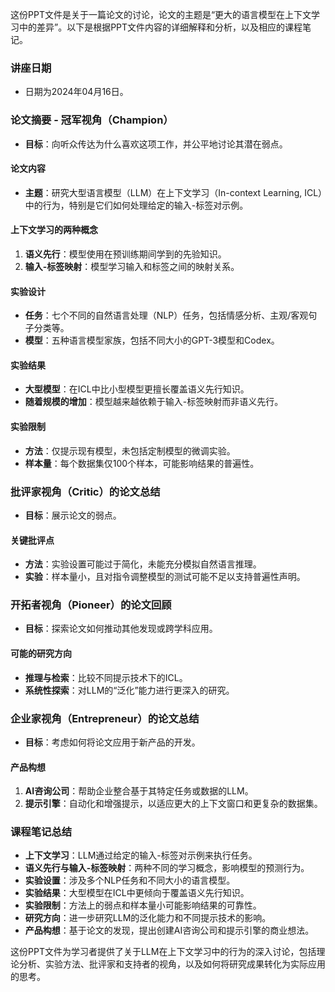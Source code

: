 这份PPT文件是关于一篇论文的讨论，论文的主题是“更大的语言模型在上下文学习中的差异”。以下是根据PPT文件内容的详细解释和分析，以及相应的课程笔记。

### 讲座日期
- 日期为2024年04月16日。

### 论文摘要 - 冠军视角（Champion）
- **目标**：向听众传达为什么喜欢这项工作，并公平地讨论其潜在弱点。

#### 论文内容
- **主题**：研究大型语言模型（LLM）在上下文学习（In-context Learning, ICL）中的行为，特别是它们如何处理给定的输入-标签对示例。

#### 上下文学习的两种概念
1. **语义先行**：模型使用在预训练期间学到的先验知识。
2. **输入-标签映射**：模型学习输入和标签之间的映射关系。

#### 实验设计
- **任务**：七个不同的自然语言处理（NLP）任务，包括情感分析、主观/客观句子分类等。
- **模型**：五种语言模型家族，包括不同大小的GPT-3模型和Codex。

#### 实验结果
- **大型模型**：在ICL中比小型模型更擅长覆盖语义先行知识。
- **随着规模的增加**：模型越来越依赖于输入-标签映射而非语义先行。

#### 实验限制
- **方法**：仅提示现有模型，未包括定制模型的微调实验。
- **样本量**：每个数据集仅100个样本，可能影响结果的普遍性。

### 批评家视角（Critic）的论文总结
- **目标**：展示论文的弱点。

#### 关键批评点
- **方法**：实验设置可能过于简化，未能充分模拟自然语言推理。
- **实验**：样本量小，且对指令调整模型的测试可能不足以支持普遍性声明。

### 开拓者视角（Pioneer）的论文回顾
- **目标**：探索论文如何推动其他发现或跨学科应用。

#### 可能的研究方向
- **推理与检索**：比较不同提示技术下的ICL。
- **系统性探索**：对LLM的“泛化”能力进行更深入的研究。

### 企业家视角（Entrepreneur）的论文总结
- **目标**：考虑如何将论文应用于新产品的开发。

#### 产品构想
1. **AI咨询公司**：帮助企业整合基于其特定任务或数据的LLM。
2. **提示引擎**：自动化和增强提示，以适应更大的上下文窗口和更复杂的数据集。

### 课程笔记总结
- **上下文学习**：LLM通过给定的输入-标签对示例来执行任务。
- **语义先行与输入-标签映射**：两种不同的学习概念，影响模型的预测行为。
- **实验设置**：涉及多个NLP任务和不同大小的语言模型。
- **实验结果**：大型模型在ICL中更倾向于覆盖语义先行知识。
- **实验限制**：方法上的弱点和样本量小可能影响结果的可靠性。
- **研究方向**：进一步研究LLM的泛化能力和不同提示技术的影响。
- **产品构想**：基于论文的发现，提出创建AI咨询公司和提示引擎的商业想法。

这份PPT文件为学习者提供了关于LLM在上下文学习中的行为的深入讨论，包括理论分析、实验方法、批评家和支持者的视角，以及如何将研究成果转化为实际应用的思考。